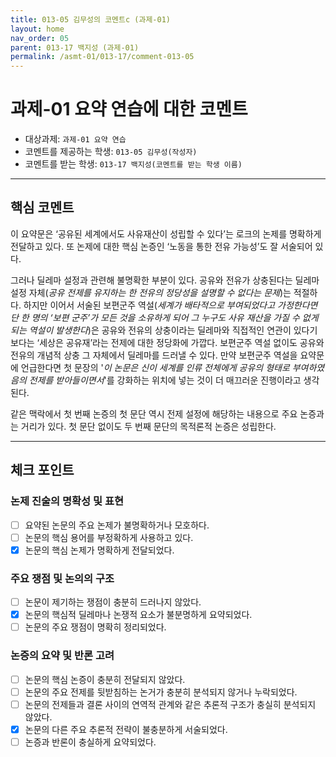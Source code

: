 ```yaml
---
title: 013-05 김무성의 코멘트c (과제-01) 
layout: home
nav_order: 05
parent: 013-17 백지성 (과제-01)
permalink: /asmt-01/013-17/comment-013-05
---
```


# 과제-01 요약 연습에 대한 코멘트

- 대상과제: `과제-01 요약 연습`
- 코멘트를 제공하는 학생: `013-05 김무성(작성자)` 
- 코멘트를 받는 학생: `013-17 백지성(코멘트를 받는 학생 이름)` 

---

## 핵심 코멘트

이 요약문은 ‘공유된 세계에서도 사유재산이 성립할 수 있다’는 로크의 논제를 명확하게 전달하고 있다. 또 논제에 대한 핵심 논증인 ‘노동을 통한 전유 가능성’도 잘 서술되어 있다. 

그러나 딜레마 설정과 관련해 불명확한 부분이 있다. 공유와 전유가 상충된다는 딜레마 설정 자체(_공유 전제를 유지하는 한 전유의 정당성을 설명할 수 없다는 문제_)는 적절하다. 하지만 이어서 서술된 보편군주 역설(_세계가 배타적으로 부여되었다고 가정한다면 단 한 명의 ‘보편 군주’가 모든 것을 소유하게 되어 그 누구도 사유 재산을 가질 수 없게 되는 역설이 발생한다_)은 공유와 전유의 상충이라는 딜레마와 직접적인 연관이 있다기 보다는 ‘세상은 공유재’라는 전제에 대한 정당화에 가깝다. 보편군주 역설 없이도 공유와 전유의 개념적 상충 그 자체에서 딜레마를 드러낼 수 있다. 만약 보편군주 역설을 요약문에 언급한다면 첫 문장의 '_이 논문은 신이 세계를 인류 전체에게 공유의 형태로 부여하였음의 전제를 받아들이면서_'를 강화하는 위치에 넣는 것이 더 매끄러운 진행이라고 생각된다. 

같은 맥락에서 첫 번째 논증의 첫 문단 역시 전제 설정에 해당하는 내용으로 주요 논증과는 거리가 있다. 첫 문단 없이도 두 번째 문단의 목적론적 논증은 성립한다. 

---

## 체크 포인트

### 논제 진술의 명확성 및 표현  
- [ ] 요약된 논문의 주요 논제가 불명확하거나 모호하다.  
- [ ] 논문의 핵심 용어를 부정확하게 사용하고 있다.  
- [x] 논문의 핵심 논제가 명확하게 전달되었다.  

### 주요 쟁점 및 논의의 구조  
- [ ] 논문이 제기하는 쟁점이 충분히 드러나지 않았다.  
- [x] 논문의 핵심적 딜레마나 논쟁적 요소가 불분명하게 요약되었다.  
- [ ] 논문의 주요 쟁점이 명확히 정리되었다.  

### 논증의 요약 및 반론 고려  
- [ ] 논문의 핵심 논증이 충분히 전달되지 않았다.  
- [ ] 논문의 주요 전제를 뒷받침하는 논거가 충분히 분석되지 않거나 누락되었다.  
- [ ] 논문의 전제들과 결론 사이의 연역적 관계와 같은 추론적 구조가 충실히 분석되지 않았다.  
- [x] 논문의 다른 주요 추론적 전략이 불충분하게 서술되었다.
- [ ] 논증과 반론이 충실하게 요약되었다. 